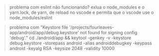 
> problema com eslint não funcionando?
exlua o node_modules e o yarn.lock, de yarn, de reload no vscode e permita que o vscode use o node_modules/eslint 

> problema com  "Keystore file '/projects/fourleaves-app/android/app/debug.keystore' not found for signing config 'debug'."
cd ./android/app && keytool -genkey -v -keystore debug.keystore -storepass android -alias androiddebugkey -keypass android -keyalg RSA -keysize 2048 -validity 10000